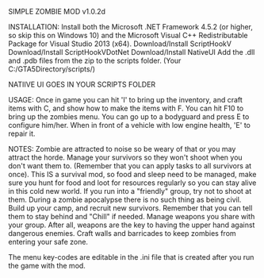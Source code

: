 SIMPLE ZOMBIE MOD v1.0.2d

INSTALLATION:
Install both the Microsoft .NET Framework 4.5.2 (or higher, so skip this on Windows 10) and the Microsoft Visual C++ Redistributable Package for Visual Studio 2013 (x64).
Download/Install ScriptHookV
Download/Install ScriptHookVDotNet
Download/Install NativeUI
Add the .dll and .pdb files from the zip to the scripts folder. (Your C:/GTA5Directory/scripts/)

NATIIVE UI GOES IN YOUR SCRIPTS FOLDER

USAGE:
Once in game you can hit 'I' to bring up the inventory, and craft items with C, and show how to make the items with F.
You can hit F10 to bring up the zombies menu.
You can go up to a bodyguard and press E to configure him/her.
When in front of a vehicle with low engine health, 'E' to repair it.

NOTES:
Zombie are attracted to noise so be weary of that or you may attract the horde. Manage your survivors so they won't shoot when you don't want them to. (Remember that you can apply tasks to all survivors at once).
This IS a survival mod, so food and sleep need to be managed, make sure you hunt for food and loot for resources regularly so you can stay alive in this cold new world.
If you run into a "friendly" group, try not to shoot at them. During a zombie apocalypse there is no such thing as being civil.
Build up your camp, and recruit new survivors. Remember that you can tell them to stay behind and "Chill" if needed.
Manage weapons you share with your group. After all, weapons are the key to having the upper hand against dangerous enemies.
Craft walls and barricades to keep zombies from entering your safe zone.

The menu key-codes are editable in the .ini file that is created after you run the game with the mod.
